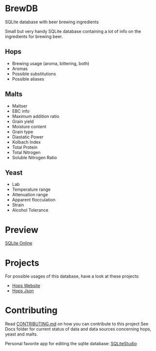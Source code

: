 # BrewDB
SQLite database with beer brewing ingredients

Small but very handy SQLite database containing a lot of info on the ingredients for brewing beer.

## Hops
- Brewing usage (aroma, bittering, both)
- Aromas
- Possible substitutions
- Possible aliases

## Malts
- Maltser
- EBC info
- Maximum addition ratio
- Grain yield
- Moisture content
- Grain type
- Diastatic Power
- Kolbach Index
- Total Protein
- Total Nitrogen
- Soluble Nitrogen Ratio

## Yeast
- Lab
- Temperature range
- Attenuation range
- Apparent flocculation
- Strain
- Alcohol Tolerance

# Preview
[SQLite Online](https://sqliteonline.com/#fiddle=3f68ad2accc827d5553d2f241a25b70de16f6988ed66160f2b5f0730cdad19ee)

# Projects

For possible usages of this database, have a look at these projects:
- [Hops Website](https://github.com/sboulema/Hops)
- [Hops Json](https://github.com/stuartraetaylor/hops-json)

# Contributing

Read [CONTRIBUTING.md](CONTRIBUTING.md) on how you can contribute to this project
See Docs folder for current status of data and data sources concerning hops, yeast and malts.

Personal favorite app for editing the sqlite database: [SQLiteStudio](https://www.sqlitestudio.pl/)